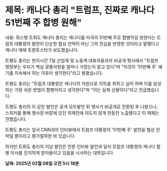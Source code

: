 # **제목: 캐나다 총리 "트럼프, 진짜로 캐나다 51번째 주 합병 원해"**

  내용: 쥐스탱 트뤼도 캐나다 총리는 캐나다를 미국의 51번째 주로 합병하길 원한다는 트럼프 대통령의 발언이 단순한 협상 전략이 아닌 그의 진심을 반영한 것이라고 말했다고 캐나다 매체 토론토스타가 보도했습니다.

트뤤도 총리는 현지시간 7일 산업계 및 노동계 대표자들과의 비공개 행사에서 "트럼프 행정부는 우리가 핵심 광물자원을 얼마나 가졌는지 알고 있다"며 "이것이 '51번째 주' 얘기를 지속해서 하는 이유라 생각한다"라고 밝혔습니다. 

트뤤도 총리는 "트럼프 대통령은 캐나다의 자원으로 이득을 취하고 싶어 하며 이를 달성하는 가장 쉬운 방법이 합병이라고 생각한다"며 "이는 실제 상황이다"라고 언급했습니다.

트뤤도 총리의 이 같은 발언은 공개 모두발언 뒤 행사가 비공개로 전환된 후 나왔으나, 스피커를 통해 행사장 바깥에 있던 취재진에 의도치 않게 한동안 노출됐다고 이 매체는 전했습니다.

트뤤도 총리는 앞서 CNN과의 인터뷰에서 트럼프 대통령의 '51번째 주' 발언을 협상 전략일 뿐이라고 평가절하한 바 있습니다. 

하지만 트뤼도 총리의 이날 발언은 언론 인터뷰 발언과 달리 트럼프 대통령의 캐나다 합병 의사를 진지하게 받아들이고 있음을 시사하는 대목입니다.

  **날짜: 2025년 02월 08일 오전 5시 18분**